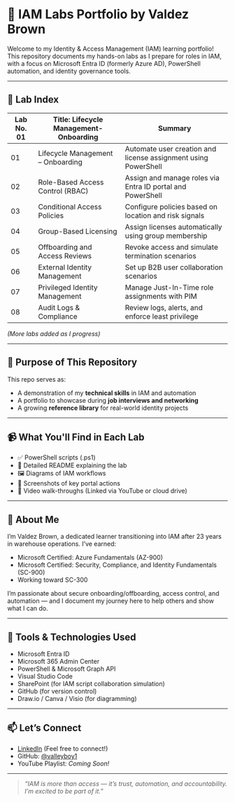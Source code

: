 # 🔐 IAM Labs Portfolio by Valdez Brown

Welcome to my Identity & Access Management (IAM) learning portfolio! This repository documents my hands-on labs as I prepare for roles in IAM, with a focus on Microsoft Entra ID (formerly Azure AD), PowerShell automation, and identity governance tools.

---

## 📁 Lab Index

| Lab No. 01 | Title: Lifecycle Management- Onboarding        | Summary                               |
|--------|----------------------------------|----------------------------------------|
| 01     | Lifecycle Management – Onboarding | Automate user creation and license assignment using PowerShell |
| 02     | Role-Based Access Control (RBAC) | Assign and manage roles via Entra ID portal and PowerShell     |
| 03     | Conditional Access Policies      | Configure policies based on location and risk signals          |
| 04     | Group-Based Licensing            | Assign licenses automatically using group membership           |
| 05     | Offboarding and Access Reviews   | Revoke access and simulate termination scenarios               |
| 06     | External Identity Management     | Set up B2B user collaboration scenarios                        |
| 07     | Privileged Identity Management   | Manage Just-In-Time role assignments with PIM                  |
| 08     | Audit Logs & Compliance          | Review logs, alerts, and enforce least privilege               |

_(More labs added as I progress)_

---

## 🎯 Purpose of This Repository

This repo serves as:
- A demonstration of my **technical skills** in IAM and automation
- A portfolio to showcase during **job interviews and networking**
- A growing **reference library** for real-world identity projects

---

## 📹 What You'll Find in Each Lab

- ✅ PowerShell scripts (.ps1)
- 🧾 Detailed README explaining the lab
- 🖼️ Diagrams of IAM workflows
- 📸 Screenshots of key portal actions
- 🎥 Video walk-throughs (Linked via YouTube or cloud drive)

---

## 💼 About Me

I’m Valdez Brown, a dedicated learner transitioning into IAM after 23 years in warehouse operations. I’ve earned:
- Microsoft Certified: Azure Fundamentals (AZ-900)
- Microsoft Certified: Security, Compliance, and Identity Fundamentals (SC-900)
- Working toward SC-300

I’m passionate about secure onboarding/offboarding, access control, and automation — and I document my journey here to help others and show what I can do.

---

## 🧠 Tools & Technologies Used

- Microsoft Entra ID
- Microsoft 365 Admin Center
- PowerShell & Microsoft Graph API
- Visual Studio Code
- SharePoint (for IAM script collaboration simulation)
- GitHub (for version control)
- Draw.io / Canva / Visio (for diagramming)

---

## 📫 Let’s Connect

- [LinkedIn](https://www.linkedin.com/in/valdez-brown-10442176/) (Feel free to connect!)
- GitHub: [@valleyboy1](https://github.com/valleyboy1) 
- YouTube Playlist: _Coming Soon!_

---

> _“IAM is more than access — it’s trust, automation, and accountability. I’m excited to be part of it.”_

